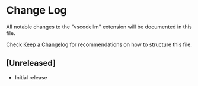 # Change Log

All notable changes to the "vscodellm" extension will be documented in this file.

Check [Keep a Changelog](http://keepachangelog.com/) for recommendations on how to structure this file.

## [Unreleased]

- Initial release